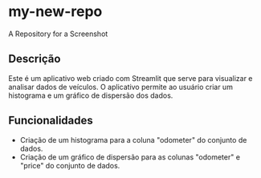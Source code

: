 # my-new-repo

A Repository for a Screenshot

## Descrição

Este é um aplicativo web criado com Streamlit que serve para visualizar e analisar dados de veículos. O aplicativo permite ao usuário criar um histograma e um gráfico de dispersão dos dados.

## Funcionalidades

- Criação de um histograma para a coluna "odometer" do conjunto de dados.
- Criação de um gráfico de dispersão para as colunas "odometer" e "price" do conjunto de dados.
